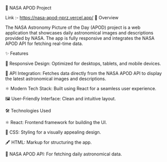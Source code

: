 🌌 NASA APOD Project


Link :- https://nasa-apod-nprz.vercel.app/
🌟 Overview

The NASA Astronomy Picture of the Day (APOD) project is a web application that showcases daily astronomical images and descriptions provided by NASA. The app is fully responsive and integrates the NASA APOD API for fetching real-time data.

✨ Features

📱 Responsive Design: Optimized for desktops, tablets, and mobile devices.

🌠 API Integration: Fetches data directly from the NASA APOD API to display the latest astronomical images and descriptions.

⚛️ Modern Tech Stack: Built using React for a seamless user experience.

🖼️ User-Friendly Interface: Clean and intuitive layout.

🛠️ Technologies Used

⚛️ React: Frontend framework for building the UI.

🎨 CSS: Styling for a visually appealing design.

🖋️ HTML: Markup for structuring the app.

🚀 NASA APOD API: For fetching daily astronomical data.


